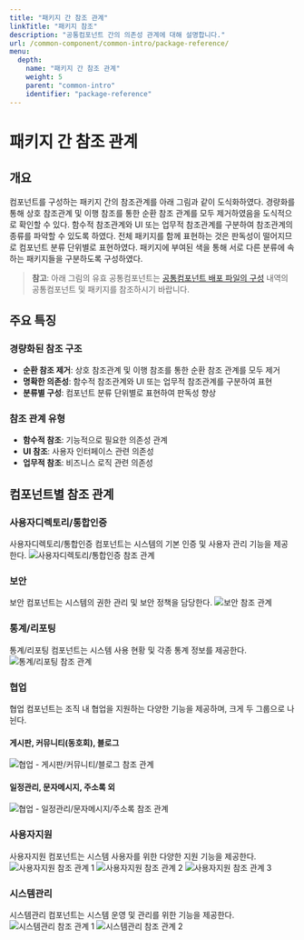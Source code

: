 ```yaml
---
title: "패키지 간 참조 관계"
linkTitle: "패키지 참조"
description: "공통컴포넌트 간의 의존성 관계에 대해 설명합니다."
url: /common-component/common-intro/package-reference/
menu:
  depth:
    name: "패키지 간 참조 관계"
    weight: 5
    parent: "common-intro"
    identifier: "package-reference"
---
```


# 패키지 간 참조 관계

## 개요

컴포넌트를 구성하는 패키지 간의 참조관계를 아래 그림과 같이 도식화하였다. 경량화를 통해 상호 참조관계 및 이행 참조를 통한 순환 참조 관계를 모두 제거하였음을 도식적으로 확인할 수 있다. 함수적 참조관계와 UI 또는 업무적 참조관계를 구분하여 참조관계의 종류를 파악할 수 있도록 하였다. 전체 패키지를 함께 표현하는 것은 판독성이 떨어지므로 컴포넌트 분류 단위별로 표현하였다. 패키지에 부여된 색을 통해 서로 다른 분류에 속하는 패키지들을 구분하도록 구성하였다.

> **참고**: 아래 그림의 유효 공통컴포넌트는 [공통컴포넌트 배포 파일의 구성](/common-component/intro/deployment-structure.md) 내역의 공통컴포넌트 및 패키지를 참조하시기 바랍니다.

## 주요 특징

### 경량화된 참조 구조
- **순환 참조 제거**: 상호 참조관계 및 이행 참조를 통한 순환 참조 관계를 모두 제거
- **명확한 의존성**: 함수적 참조관계와 UI 또는 업무적 참조관계를 구분하여 표현
- **분류별 구성**: 컴포넌트 분류 단위별로 표현하여 판독성 향상

### 참조 관계 유형
- **함수적 참조**: 기능적으로 필요한 의존성 관계
- **UI 참조**: 사용자 인터페이스 관련 의존성
- **업무적 참조**: 비즈니스 로직 관련 의존성

## 컴포넌트별 참조 관계

### 사용자디렉토리/통합인증

사용자디렉토리/통합인증 컴포넌트는 시스템의 기본 인증 및 사용자 관리 기능을 제공한다.
![사용자디렉토리/통합인증 참조 관계](./images/user-auth-dependency.jpg)

### 보안

보안 컴포넌트는 시스템의 권한 관리 및 보안 정책을 담당한다.
![보안 참조 관계](./images/security-dependency.jpg)


### 통계/리포팅

통계/리포팅 컴포넌트는 시스템 사용 현황 및 각종 통계 정보를 제공한다.
![통계/리포팅 참조 관계](./images/statistics-dependency.jpg)


### 협업

협업 컴포넌트는 조직 내 협업을 지원하는 다양한 기능을 제공하며, 크게 두 그룹으로 나뉜다.

#### 게시판, 커뮤니티(동호회), 블로그
![협업 - 게시판/커뮤니티/블로그 참조 관계](./images/collaboration-board-dependency.jpg)


#### 일정관리, 문자메시지, 주소록 외
![협업 - 일정관리/문자메시지/주소록 참조 관계](./images/collaboration-schedule-dependency.jpg)


### 사용자지원

사용자지원 컴포넌트는 시스템 사용자를 위한 다양한 지원 기능을 제공한다.
![사용자지원 참조 관계 1](./images/user-support-dependency01.jpg)
![사용자지원 참조 관계 2](./images/user-support-dependency02.jpg)
![사용자지원 참조 관계 3](./images/user-support-dependency03.jpg)


### 시스템관리

시스템관리 컴포넌트는 시스템 운영 및 관리를 위한 기능을 제공한다.
![시스템관리 참조 관계 1](./images/system-management-dependency01.jpg)
![시스템관리 참조 관계 2](./images/system-management-dependency02.jpg)